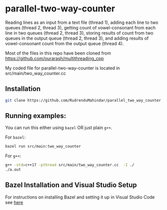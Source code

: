 # parallel-two-way-counter
Reading lines as an input from a text file (thread 1), adding each line to two queues (thread 2, thread 3), getting count of vowel-consonant from each line in two queues (thread 2, thread 3), storing results of count from two queues in the output queue (thread 2, thread 3), and adding results of vowel-consonant count from the output queue (thread 4).

Most of the files in this repo have been cloned from https://github.com/ourarash/multithreading_cpp

My coded file for parallel-two-way-counter is located in src/main/two_way_counter.cc 

## Installation

```bash
git clone https://github.com/RudrenduMahindar/parallel_two_way_counter.git
```

## Running examples:

You can run this either using `bazel` OR just plain `g++`.

For `bazel`:

```bash
bazel run src/main:two_way_counter
```

For `g++`:
```bash
g++ -std=c++17 -pthread src/main/two_way_counter.cc  -I ./
./a.out
```

## Bazel Installation and Visual Studio Setup
For instructions on installing Bazel and setting it up in Visual Studio Code see [here](https://github.com/ourarash/cpp-template)
